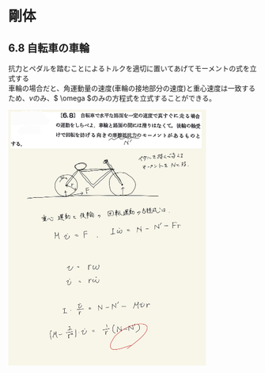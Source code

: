 <script type="text/javascript" async src="https://cdnjs.cloudflare.com/ajax/libs/mathjax/2.7.7/MathJax.js?config=TeX-MML-AM_CHTML">

</script>

<script type="text/x-mathjax-config">
 MathJax.Hub.Config({
 tex2jax: {
 inlineMath: [['$', '$'] ],
 displayMath: [ ['$$','$$'], ["\\[","\\]"] ]
 }
 });
</script>

# 剛体
## 6.8 自転車の車輪

抗力とペダルを踏むことによるトルクを適切に置いてあげてモーメントの式を立式する
<br>
車輪の場合だと、角運動量の速度(車輪の接地部分の速度)と重心速度は一致するため、$v$のみ、$ \omega $のみの方程式を立式することができる。
<br>

<img width="400" alt="rikigaku-162" src="./images/rb-8/rikigaku-162.jpg">


